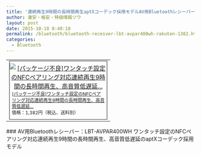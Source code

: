 ```yaml
---
title: '連続再生9時間の長時間再生aptXコーデック採用モデルAV用Bluetoothレシーバー 特価1,382円！'
author: 激安・格安・特価情報ツウ
layout: post
date: 2015-10-18 0:40:10
permalink: /bluetooth/bluetooth-receiver-lbt-avpar400wh-rakuten-1382.html
categories:
  - Bluetooth
---
```


<div class="img-bg2 img_L">
  <table border="0" cellpadding="0" cellspacing="0"><tr><td valign="top"><div style="border:1px solid;margin:0px;padding:6px 0px;width:260px;text-align:center;float:left"><a href="http://hb.afl.rakuten.co.jp/hgc/04914ba7.10ed122b.04914ba8.092f1a7b/?pc=http%3a%2f%2fitem.rakuten.co.jp%2fwakeari%2f4953103686090%2f%3fscid%3daf_link_tbl&amp;m=http%3a%2f%2fm.rakuten.co.jp%2fwakeari%2fi%2f10020042%2f" target="_blank"><img src="http://hbb.afl.rakuten.co.jp/hgb/?pc=http%3a%2f%2fthumbnail.image.rakuten.co.jp%2f%400_mall%2fwakeari%2fcabinet%2fw200_2%2flbt-avpar400wh_000.jpg%3f_ex%3d240x240&amp;m=http%3a%2f%2fthumbnail.image.rakuten.co.jp%2f%400_mall%2fwakeari%2fcabinet%2fw200_2%2flbt-avpar400wh_000.jpg%3f_ex%3d80x80" alt="[パッケージ不良]ワンタッチ設定のNFCペアリング対応連続再生9時間の長時間再生、高音質低遅延..." border="0" style="margin:0px;padding:0px"></a><p style="font-size:12px;line-height:1.4em;text-align:left;margin:0px;padding:2px 6px"><a href="http://hb.afl.rakuten.co.jp/hgc/04914ba7.10ed122b.04914ba8.092f1a7b/?pc=http%3a%2f%2fitem.rakuten.co.jp%2fwakeari%2f4953103686090%2f%3fscid%3daf_link_tbl&amp;m=http%3a%2f%2fm.rakuten.co.jp%2fwakeari%2fi%2f10020042%2f" target="_blank">[パッケージ不良]ワンタッチ設定のNFCペアリング対応連続再生9時間の長時間再生、高音質低遅延...</a><br><span style="">価格：1,382円（税込、送料別）</span><br></p></div></td></tr></table>
</div>
### AV用Bluetoothレシーバー：LBT-AVPAR400WH ワンタッチ設定のNFCペアリング対応連続再生9時間の長時間再生、高音質低遅延のaptXコーデック採用モデル